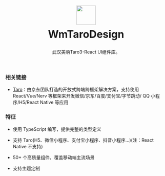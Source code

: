 <div class="card">
  <div class="intro" style="text-align: center; padding: 20px;">
    <img style="height: 60px; box-shadow: none;" src="https://loclink-1259720482.cos.ap-beijing.myqcloud.com/image/logo.png"/>
    <h2 style="margin: 0; font-size: 32px; line-height: 60px;">WmTaroDesign</h2>
    <p>武汉美萌Taro3-React UI组件库。</p>
  </div>
</div>

### 相关链接

- [Taro](https://github.com/NervJS/taro)：由京东团队打造的开放式跨端跨框架解决方案，支持使用 React/Vue/Nerv 等框架来开发微信/京东/百度/支付宝/字节跳动/ QQ 小程序/H5/React Native 等应用

### 特征

- 使用 TypeScript 编写，提供完整的类型定义

- 支持 Taro(H5、微信小程序、支付宝小程序、抖音小程序...)(注：React Native 不支持)

- 50+ 个高质量组件，覆盖移动端主流场景

- 支持主题定制
